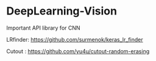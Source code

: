 # DeepLearning-Vision
Important API library for CNN

LRfinder: https://github.com/surmenok/keras_lr_finder

Cutout :  https://github.com/yu4u/cutout-random-erasing
